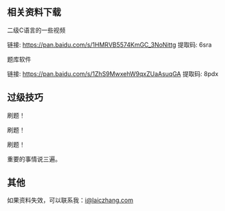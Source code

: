 ## 相关资料下载

二级C语言的一些视频

链接: https://pan.baidu.com/s/1HMRVB5574KmGC_3NoNittg 提取码: 6sra 

题库软件

链接: https://pan.baidu.com/s/1ZhS9MwxehW9qxZUaAsuqGA 提取码: 8pdx 

## 过级技巧

刷题！

刷题！

刷题！

重要的事情说三遍。

## 其他

如果资料失效，可以联系我：i@laiczhang.com

